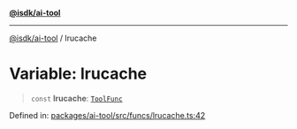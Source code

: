 [**@isdk/ai-tool**](../README.md)

***

[@isdk/ai-tool](../globals.md) / lrucache

# Variable: lrucache

> `const` **lrucache**: [`ToolFunc`](../classes/ToolFunc.md)

Defined in: [packages/ai-tool/src/funcs/lrucache.ts:42](https://github.com/isdk/ai-tool.js/blob/077730e62e6c723611b64a587e36b69766741af4/src/funcs/lrucache.ts#L42)
